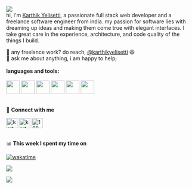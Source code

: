 ![](https://visitor-badge.glitch.me/badge?page_id=karthikyelisetti)    
hi, i'm [Karthik Yelisetti](karthikyelisetti.dev@gmail.com), a passionate full stack web developer and a freelance software engineer from india. my passion for software lies with dreaming up ideas and making them come true with elegant interfaces. I take great care in the experience, architecture, and code quality of the things I build.  

💼 any freelance work? do reach, [@karthikyelisetti](karthikyelisetti.dev@gmail.com) 😃  
💬 ask me about anything, i am happy to help;
<br />
<br />
**languages and tools:**
<br />
<br />
<code><img height="36" src="https://user-images.githubusercontent.com/25181517/183423507-c056a6f9-1ba8-4312-a350-19bcbc5a8697.png"></code>
<code><img height="36" src="https://user-images.githubusercontent.com/25181517/192108374-8da61ba1-99ec-41d7-80b8-fb2f7c0a4948.png"></code>
<code><img height="36" src="https://user-images.githubusercontent.com/25181517/192158954-f88b5814-d510-4564-b285-dff7d6400dad.png"></code>
<code><img height="36" src="https://user-images.githubusercontent.com/25181517/183898674-75a4a1b1-f960-4ea9-abcb-637170a00a75.png"></code>
<code><img height="36" src="https://user-images.githubusercontent.com/25181517/183898054-b3d693d4-dafb-4808-a509-bab54cf5de34.png"></code>
<code><img height="36" src="https://user-images.githubusercontent.com/25181517/117447155-6a868a00-af3d-11eb-9cfe-245df15c9f3f.png"></code>
<br />
<br />

🔗 **Connect with me**    

<p align="left">
<a href="https://dev.to/karthikyelisetti" target="blank"><img align="center" src="https://cdn.jsdelivr.net/npm/simple-icons@3.0.1/icons/dev-dot-to.svg" alt="karthiky" height="27" width="30" /></a>
<a href="https://www.linkedin.com/in/karthikyelisetti" target="blank"><img align="center" src="https://cdn-icons-png.flaticon.com/512/174/174857.png" alt="karthiky" height="27" width="30" /></a>
<a href="https://stackoverflow.com/users/19898320" target="blank"><img align="center" src="https://cdn-icons-png.flaticon.com/512/2111/2111628.png" alt="19898320" height="27" width="30" /></a>
<br />
<br />

📊 **This week I spent my time on**  
  
[![wakatime](https://wakatime.com/badge/github/karthikyelisetti/Programming.svg)](https://wakatime.com/badge/github/karthikyelisetti/Programming)    
  
<p align="left"> <img src="https://github-readme-stats-taupe-two.vercel.app/api/wakatime?username=karthikyelisetti&hide_title=true&hide_border=true&langs_count=5&bg_color=00000000&text_color=777](https://github-readme-stats-taupe-two.vercel.app/api/wakatime?username=karthikyelisetti&hide_border=true&langs_count=5&custom_title=Weekly%20Coding%20Stats&title_color=600&text_color=666" />
  
<p align="left"> <img src="https://github-readme-stats.vercel.app/api?username=karthikyelisetti&show_icons=true&theme=transparent&hide_border=true&title_color=600&icon_color=600&text_color=600&hide=contribs&custom_title=Github%20Stats" />
